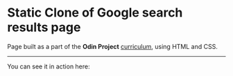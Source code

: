 # Static Clone of Google search results page

Page built as a part of the **Odin Project** [curriculum](http://www.theodinproject.com/courses/web-development-101/lessons/html-css), using HTML and CSS.

***

You can see it in action here: 